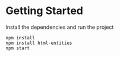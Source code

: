 # Getting Started
Install the dependencies and run the project
```
npm install
npm install html-entities
npm start
```